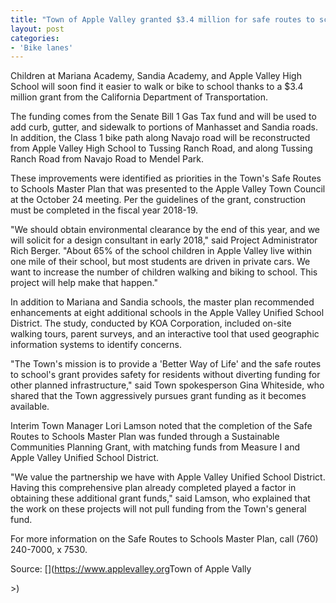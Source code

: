 ```yaml
---
title: "Town of Apple Valley granted $3.4 million for safe routes to school"
layout: post
categories:
- 'Bike lanes'
---
```


Children at Mariana Academy, Sandia Academy, and Apple Valley High School will soon find it easier to walk or bike to school thanks to a $3.4 million grant from the California Department of Transportation.

The funding comes from the Senate Bill 1 Gas Tax fund and will be used to add curb, gutter, and sidewalk to portions of Manhasset and Sandia roads. In addition, the Class 1 bike path along Navajo road will be reconstructed from Apple Valley High School to Tussing Ranch Road, and along Tussing Ranch Road from Navajo Road to Mendel Park.

These improvements were identified as priorities in the Town's Safe Routes to Schools Master Plan that was presented to the Apple Valley Town Council at the October 24 meeting. Per the guidelines of the grant, construction must be completed in the fiscal year 2018-19.

"We should obtain environmental clearance by the end of this year, and we will solicit for a design consultant in early 2018," said Project Administrator Rich Berger. "About 65% of the school children in Apple Valley live within one mile of their school, but most students are driven in private cars. We want to increase the number of children walking and biking to school. This project will help make that happen."

In addition to Mariana and Sandia schools, the master plan recommended enhancements at eight additional schools in the Apple Valley Unified School District. The study, conducted by KOA Corporation, included on-site walking tours, parent surveys, and an interactive tool that used geographic information systems to identify concerns.

"The Town's mission is to provide a 'Better Way of Life' and the safe routes to school's grant provides safety for residents without diverting funding for other planned infrastructure," said Town spokesperson Gina Whiteside, who shared that the Town aggressively pursues grant funding as it becomes available.

Interim Town Manager Lori Lamson noted that the completion of the Safe Routes to Schools Master Plan was funded through a Sustainable Communities Planning Grant, with matching funds from Measure I and Apple Valley Unified School District.

"We value the partnership we have with Apple Valley Unified School District. Having this comprehensive plan already completed played a factor in obtaining these additional grant funds," said Lamson, who explained that the work on these projects will not pull funding from the Town's general fund.

For more information on the Safe Routes to Schools Master Plan, call (760) 240-7000, x 7530.

Source: [](<https://www.applevalley.org></a>Town of Apple Vally</p>
\>)